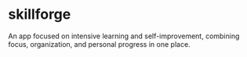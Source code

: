 # skillforge

An app focused on intensive learning and self-improvement, combining focus, organization, and personal progress in one place.

